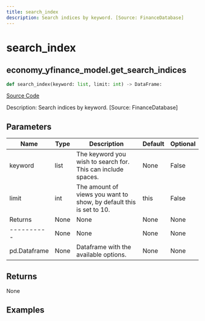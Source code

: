 ```yaml
---
title: search_index
description: Search indices by keyword. [Source: FinanceDatabase]
---
```

# search_index

## economy_yfinance_model.get_search_indices

```python
def search_index(keyword: list, limit: int) -> DataFrame:
```
[Source Code](https://github.com/OpenBB-finance/OpenBBTerminal/tree/main/openbb_terminal/economy/yfinance_model.py#L714)

Description: Search indices by keyword. [Source: FinanceDatabase]

## Parameters

| Name | Type | Description | Default | Optional |
| ---- | ---- | ----------- | ------- | -------- |
| keyword | list | The keyword you wish to search for. This can include spaces. | None | False |
| limit | int | The amount of views you want to show, by default this is set to 10. | this | False |
| Returns | None | None | None | None |
| ---------- | None | None | None | None |
| pd.Dataframe | None | Dataframe with the available options. | None | None |

## Returns

None

## Examples

